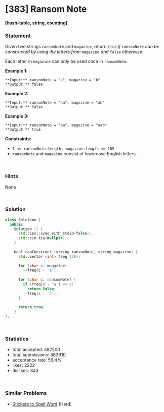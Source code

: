 # [383] Ransom Note

**[hash-table, string, counting]**

### Statement

Given two strings `ransomNote` and `magazine`, return `true` *if* `ransomNote` *can be constructed by using the letters from* `magazine` *and* `false` *otherwise*.

Each letter in `magazine` can only be used once in `ransomNote`.


**Example 1:**

```
**Input:** ransomNote = "a", magazine = "b"
**Output:** false

```
**Example 2:**

```
**Input:** ransomNote = "aa", magazine = "ab"
**Output:** false

```
**Example 3:**

```
**Input:** ransomNote = "aa", magazine = "aab"
**Output:** true

```

**Constraints:**
* `1 <= ransomNote.length, magazine.length <= 105`
* `ransomNote` and `magazine` consist of lowercase English letters.


<br>

### Hints

None

<br>

### Solution

```cpp
class Solution {
  public:
    Solution () {
      std::ios::sync_with_stdio(false);
      std::cin.tie(nullptr);
    }
  
    bool canConstruct (string ransomNote, string magazine) {
      std::vector <int> freq (26);
      
      for (char c: magazine)
        ++freq[c - 'a'];
      
      for (char c: ransomNote) {
        if (freq[c - 'a'] <= 0)
          return false;
        --freq[c - 'a'];
      }
      
      return true;
    }
};
```

<br>

### Statistics

- total accepted: 487200
- total submissions: 863910
- acceptance rate: 56.4%
- likes: 2222
- dislikes: 343

<br>

### Similar Problems

- [Stickers to Spell Word](https://leetcode.com/problems/stickers-to-spell-word) (Hard)

